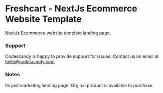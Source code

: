 # Freshcart - NextJs Ecommerce Website Template

NextJs Ecommerce website template landing page.

### Support

Codescandy is happy to provide support for issues. Contact us an email at hello@codescandy.com

### Notes

Its just marketing landing page. Orginal product is available to purchase.
